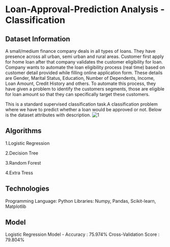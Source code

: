 # Loan-Approval-Prediction Analysis - Classification
## Dataset Information
A small/medium finance company deals in all types of loans. They have presence across all urban, semi urban and rural areas. Customer first apply for home loan after that company validates the customer eligibility for loan. Company wants to automate the loan eligibility process (real time) based on customer detail provided while filling online application form. These details are Gender, Marital Status, Education, Number of Dependents, Income, Loan Amount, Credit History and others. To automate this process, they have given a problem to identify the customers segments, those are eligible for loan amount so that they can specifically target these customers.

This is a standard supervised classification task.A classification problem where we have to predict whether a loan would be approved or not. Below is the dataset attributes with description.
![1](https://user-images.githubusercontent.com/109596948/200132554-90646790-9476-4a2b-a34a-96848b9b868c.png)
## Algorithms
1.Logistic Regression

2.Decision Tree

3.Random Forest

4.Extra Tress
## Technologies
Programming Language: Python
Libraries: Numpy, Pandas, Scikit-learn, Matplotlib
## Model
Logistic Regression Model -
Accuracy : 75.974%
Cross-Validation Score : 79.804%
